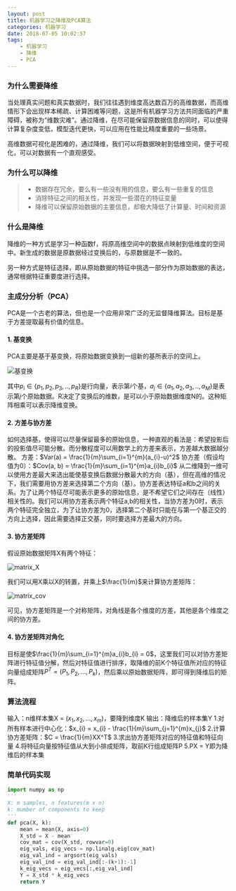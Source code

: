 ```yaml
---
layout: post
title: 机器学习之降维及PCA算法
categories: 机器学习
date: 2018-07-05 10:02:57
tags:
    - 机器学习
    - 降维
    - PCA
---
```

### 为什么需要降维
当处理真实问题和真实数据时，我们往往遇到维度高达数百万的高维数据，而高维情形下会出现样本稀疏、计算困难等问题，这是所有机器学习方法共同面临的严重障碍，被称为“维数灾难”。通过降维，在尽可能保留原数据信息的同时，可以使得计算复杂度变低，模型迭代更快，可以应用在性能比精度重要的一些场景。

高维数据可视化是困难的，通过降维，我们可以将数据映射到低维空间，便于可视化，可以对数据有一个直观感受。

### 为什么可以降维
> * 数据存在冗余，要么有一些没有用的信息，要么有一些重复的信息
> * 消除特征之间的相关性，并发现一些潜在的特征变量
> * 降维可以保留原始数据的主要信息，却极大降低了计算量、时间和资源

<!-- more -->

### 什么是降维
降维的一种方式是学习一种函数f，将原高维空间中的数据点映射到低维度的空间中。新生成的数据是原数据经过变换后的，与原数据是不一致的。

另一种方式是特征选择，即从原始数据的特征中挑选一部分作为原始数据的表达，通常根据特征重要度进行选择。

### 主成分分析（PCA）
PCA是一个古老的算法，但也是一个应用非常广泛的无监督降维算法。目标是基于方差提取最有价值的信息。
#### 1. 基变换

PCA主要是基于基变换，将原始数据变换到一组新的基所表示的空间上。

![基变换](http://7oxhal.com1.z0.glb.clouddn.com/equation.svg)

其中$p_{i}\in \{p_{1}, p_{2}, p_{3},..,p_{R}\}$是行向量，表示第$i$个基，$a_{j}\in \{a_{1}, a_{2}, a_{3},..,a_{M}\}$是表示第$j$个原始数据。R决定了变换后的维数，是可以小于原始数据维度N的。这种矩阵相乘可以表示降维变换。
#### 2. 方差与协方差
如何选择基，使得可以尽量保留最多的原始信息，一种直观的看法是：希望投影后的投影值尽可能分散。而分散程度可以用数学上的方差来表示，方差越大数据越分散。
方差：$Var(a) = \frac{1}{m}\sum_{i=1}^{m}(a_{i}-u)^2$
协方差（假设均值为0）：$Cov(a, b) = \frac{1}{m}\sum_{i=1}^{m}a_{i}b_{i}$
从二维降到一维可以使用方差最大来选出能使基变换后数据分散最大的方向（基），但在高维的情况下，我们需要用协方差来选择第二个方向（基）。协方差表达特征a和b之间的关系。为了让两个特征尽可能表示更多的原始信息，是不希望它们之间存在（线性）相关性的。我们可以用协方差表示两个特征a,b的相关性，当协方差为0时，表示两个特征完全独立，为了让协方差为0，选择第二个基时只能在与第一个基正交的方向上选择，因此需要选择正交基，同时要选择方差最大的方向。
#### 3. 协方差矩阵
假设原始数据矩阵X有两个特征：

![matrix_X](http://7oxhal.com1.z0.glb.clouddn.com/matrix_X.svg)

我们可以用X乘以X的转置，并乘上$\frac{1}{m}$来计算协方差矩阵：

![matrix_cov](http://7oxhal.com1.z0.glb.clouddn.com/matrix_cov.svg)

可见，协方差矩阵是一个对称矩阵，对角线是各个维度的方差，其他是各个维度之间的协方差。
#### 4. 协方差矩阵对角化
目标是使$\frac{1}{m}\sum_{i=1}^{m}a_{i}b_{i} = 0$，这里我们可以对协方差矩阵进行特征值分解，然后对特征值进行排序，取降维的前K个特征值所对应的特征向量组成矩阵$P^T=(P_{1}, P_{2},...,P_{k})$，然后乘以原始数据矩阵，即可得到降维后的矩阵。

### 算法流程
输入：n维样本集X = ($x_{1}, x_{2},...,x_{m}$)，要降到维度K
输出：降维后的样本集Y
1.对所有样本进行中心化：$x_{i} = x_{i} - \frac{1}{m}\sum_{j=1}^{m}x_{j}$
2.计算协方差矩阵：$C = \frac{1}{m}XX^T$
3.求出协方差矩阵对应的特征值和特征向量
4.将特征向量按特征值从大到小排成矩阵，取前K行组成矩阵P
5.PX = Y即为降维后的样本集

### 简单代码实现
```python
import numpy as np
'''
X: m samples, n features(m x n)
k: mumber of components to keep
'''
def pca(X, k):
    mean = mean(X, axis=0)
    X_std = X - mean
    cov_mat = cov(X_std, rowvar=0)
    eig_vals, eig_vecs = np.linalg.eig(cov_mat)
    eig_val_ind = argsort(eig_vals)            
    eig_val_ind = eig_val_ind[:-(k+1):-1]  
    k_eig_vecs = eig_vecs[:,eig_val_ind] 
    Y = X_std * k_eig_vecs
    return Y
```
